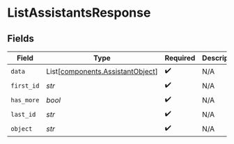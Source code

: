# ListAssistantsResponse


## Fields

| Field                                                                          | Type                                                                           | Required                                                                       | Description                                                                    | Example                                                                        |
| ------------------------------------------------------------------------------ | ------------------------------------------------------------------------------ | ------------------------------------------------------------------------------ | ------------------------------------------------------------------------------ | ------------------------------------------------------------------------------ |
| `data`                                                                         | List[[components.AssistantObject](../../models/components/assistantobject.md)] | :heavy_check_mark:                                                             | N/A                                                                            |                                                                                |
| `first_id`                                                                     | *str*                                                                          | :heavy_check_mark:                                                             | N/A                                                                            | asst_hLBK7PXBv5Lr2NQT7KLY0ag1                                                  |
| `has_more`                                                                     | *bool*                                                                         | :heavy_check_mark:                                                             | N/A                                                                            | false                                                                          |
| `last_id`                                                                      | *str*                                                                          | :heavy_check_mark:                                                             | N/A                                                                            | asst_QLoItBbqwyAJEzlTy4y9kOMM                                                  |
| `object`                                                                       | *str*                                                                          | :heavy_check_mark:                                                             | N/A                                                                            | list                                                                           |